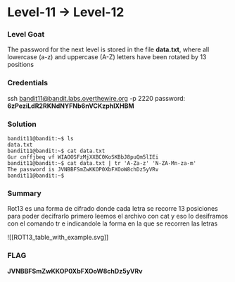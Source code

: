 # Level-11 -> Level-12

### Level Goat
The password for the next level is stored in the file **data.txt**, where all lowercase (a-z) and uppercase (A-Z) letters have been rotated by 13 positions
### Credentials
ssh bandit11@bandit.labs.overthewire.org -p 2220
password: **6zPeziLdR2RKNdNYFNb6nVCKzphlXHBM**
### Solution
```shell
bandit11@bandit:~$ ls
data.txt
bandit11@bandit:~$ cat data.txt 
Gur cnffjbeq vf WIAOOSFzMjXXBC0KoSKBbJ8puQm5lIEi
bandit11@bandit:~$ cat data.txt | tr 'A-Za-z' 'N-ZA-Mn-za-m'
The password is JVNBBFSmZwKKOP0XbFXOoW8chDz5yVRv
bandit11@bandit:~$ 

```
### Summary
Rot13 es una forma de cifrado donde cada letra se recorre 13 posiciones para poder decifrarlo primero leemos el archivo con cat y eso lo desiframos con el comando tr e indicandole la forma en la que se recorren las letras

![[ROT13_table_with_example.svg]]
### FLAG
**JVNBBFSmZwKKOP0XbFXOoW8chDz5yVRv** 
